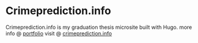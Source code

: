 # Crimeprediction.info

Crimeprediction.info is my graduation thesis microsite built with Hugo. more info @ [portfolio](https://www.matussolcany.com/projects/crime_prediction/) visit @ [crimeprediction.info](https://crimeprediction.info/)

